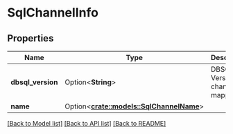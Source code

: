 # SqlChannelInfo

## Properties

Name | Type | Description | Notes
------------ | ------------- | ------------- | -------------
**dbsql_version** | Option<**String**> | DBSQL Version the channel is mapped to | [optional]
**name** | Option<[**crate::models::SqlChannelName**](SqlChannelName.md)> |  | [optional]

[[Back to Model list]](../README.md#documentation-for-models) [[Back to API list]](../README.md#documentation-for-api-endpoints) [[Back to README]](../README.md)


